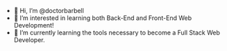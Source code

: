 - 👋 Hi, I’m @doctorbarbell
- 👀 I’m interested in learning both Back-End and Front-End Web Development!
- 🌱 I’m currently learning the tools necessary to become a Full Stack Web Developer.

<!---
doctorbarbell/doctorbarbell is a ✨ special ✨ repository because its `README.md` (this file) appears on your GitHub profile.
You can click the Preview link to take a look at your changes.
--->
